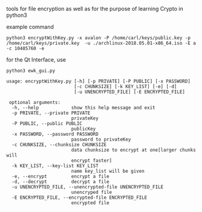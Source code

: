 tools for file encryption as well as for the purpose of learning Crypto in python3

example command

`python3 encryptWithKey.py -x avalon -P /home/carl/keys/public.key -p /home/carl/keys/private.key  -u ./archlinux-2018.05.01-x86_64.iso -E a -c 10485760 -e`

for the Qt Interface, use

`python3 ewk_gui.py`

```
usage: encryptWithKey.py [-h] [-p PRIVATE] [-P PUBLIC] [-x PASSWORD]
                         [-c CHUNKSIZE] [-k KEY_LIST] [-e] [-d]
                         [-u UNENCRYPTED_FILE] [-E ENCRYPTED_FILE]

 optional arguments:
  -h, --help            show this help message and exit
  -p PRIVATE, --private PRIVATE
                        privateKey
  -P PUBLIC, --public PUBLIC
                        publicKey
  -x PASSWORD, --password PASSWORD
                        password to privateKey
  -c CHUNKSIZE, --chunksize CHUNKSIZE
                        data chunksize to encrypt at one[larger chunks will
                        encrypt faster]
  -k KEY_LIST, --key-list KEY_LIST
                        name key_list will be given
  -e, --encrypt         encrypt a file
  -d, --decrypt         decrypt a file
  -u UNENCRYPTED_FILE, --unencrypted-file UNENCRYPTED_FILE
                        unencryped file
  -E ENCRYPTED_FILE, --encrypted-file ENCRYPTED_FILE
                        encrypted file
```
